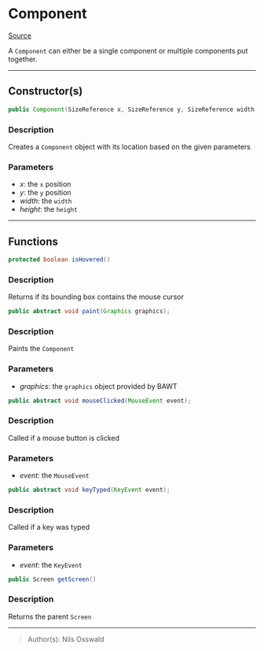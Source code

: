 # Component
[Source](../..\src\de\hallorebux\bawt\Component.java)

A `Component` can either be a single component or multiple components put together.
___
## Constructor(s)
```java
public Component(SizeReference x, SizeReference y, SizeReference width, SizeReference height)
```
### Description
Creates a `Component` object with its location based on the given parameters
### Parameters
- *x*:         the `x` position
- *y*:         the `y` position
- *width*:     the `width`
- *height*:    the `height`
___
## Functions
```java
protected boolean isHovered()
```
### Description
Returns if its bounding box contains the mouse cursor
```java
public abstract void paint(Graphics graphics);
```
### Description
Paints the `Component`
### Parameters
- *graphics*: the `graphics` object provided by BAWT
```java
public abstract void mouseClicked(MouseEvent event);
```
### Description
Called if a mouse button is clicked
### Parameters
- *event*: the `MouseEvent`
```java
public abstract void keyTyped(KeyEvent event);
```
### Description
Called if a key was typed
### Parameters
- *event*: the `KeyEvent`
```java
public Screen getScreen()
```
### Description
Returns the parent `Screen`
___
> Author(s): Nils Osswald

